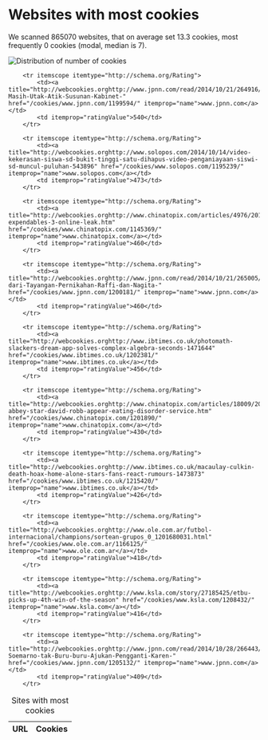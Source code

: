 # Websites with most cookies

We scanned 865070 websites, that on average set 13.3 cookies,
most frequently 0 cookies (modal, median is 7).

![Distribution of number of cookies](http://webcookies.info/static/media/stats/num_cookies20141203.png)

<table>

<caption>Sites with most cookies</caption>

<thead>
<tr>
	<th>URL</th>
	<th>Cookies</th>
</tr>
</thead>

<tbody>
	
		<tr itemscope itemtype="http://schema.org/Rating">
			<td><a title="http://webcookies.orghttp://www.jpnn.com/read/2014/10/21/264916/Jokowi-Masih-Utak-Atik-Susunan-Kabinet-" href="/cookies/www.jpnn.com/1199594/" itemprop="name">www.jpnn.com</a></td>
			<td itemprop="ratingValue">540</td>
		</tr>
	
		<tr itemscope itemtype="http://schema.org/Rating">
			<td><a title="http://webcookies.orghttp://www.solopos.com/2014/10/14/video-kekerasan-siswa-sd-bukit-tinggi-satu-dihapus-video-penganiayaan-siswi-sd-muncul-puluhan-543896" href="/cookies/www.solopos.com/1195239/" itemprop="name">www.solopos.com</a></td>
			<td itemprop="ratingValue">473</td>
		</tr>
	
		<tr itemscope itemtype="http://schema.org/Rating">
			<td><a title="http://webcookies.orghttp://www.chinatopix.com/articles/4976/20140726/the-expendables-3-online-leak.htm" href="/cookies/www.chinatopix.com/1145369/" itemprop="name">www.chinatopix.com</a></td>
			<td itemprop="ratingValue">460</td>
		</tr>
	
		<tr itemscope itemtype="http://schema.org/Rating">
			<td><a title="http://webcookies.orghttp://www.jpnn.com/read/2014/10/21/265005/Meme-dari-Tayangan-Pernikahan-Raffi-dan-Nagita-" href="/cookies/www.jpnn.com/1200181/" itemprop="name">www.jpnn.com</a></td>
			<td itemprop="ratingValue">460</td>
		</tr>
	
		<tr itemscope itemtype="http://schema.org/Rating">
			<td><a title="http://webcookies.orghttp://www.ibtimes.co.uk/photomath-slackers-dream-app-solves-complex-algebra-seconds-1471644" href="/cookies/www.ibtimes.co.uk/1202381/" itemprop="name">www.ibtimes.co.uk</a></td>
			<td itemprop="ratingValue">456</td>
		</tr>
	
		<tr itemscope itemtype="http://schema.org/Rating">
			<td><a title="http://webcookies.orghttp://www.chinatopix.com/articles/18009/20141022/downton-abbey-star-david-robb-appear-eating-disorder-service.htm" href="/cookies/www.chinatopix.com/1201890/" itemprop="name">www.chinatopix.com</a></td>
			<td itemprop="ratingValue">430</td>
		</tr>
	
		<tr itemscope itemtype="http://schema.org/Rating">
			<td><a title="http://webcookies.orghttp://www.ibtimes.co.uk/macaulay-culkin-death-hoax-home-alone-stars-fans-react-rumours-1473873" href="/cookies/www.ibtimes.co.uk/1215420/" itemprop="name">www.ibtimes.co.uk</a></td>
			<td itemprop="ratingValue">426</td>
		</tr>
	
		<tr itemscope itemtype="http://schema.org/Rating">
			<td><a title="http://webcookies.orghttp://www.ole.com.ar/futbol-internacional/champions/sortean-grupos_0_1201680031.html" href="/cookies/www.ole.com.ar/1166125/" itemprop="name">www.ole.com.ar</a></td>
			<td itemprop="ratingValue">418</td>
		</tr>
	
		<tr itemscope itemtype="http://schema.org/Rating">
			<td><a title="http://webcookies.orghttp://www.ksla.com/story/27185425/etbu-picks-up-4th-win-of-the-season" href="/cookies/www.ksla.com/1208432/" itemprop="name">www.ksla.com</a></td>
			<td itemprop="ratingValue">416</td>
		</tr>
	
		<tr itemscope itemtype="http://schema.org/Rating">
			<td><a title="http://webcookies.orghttp://www.jpnn.com/read/2014/10/28/266443/Rini-Soemarno-tak-Buru-buru-Ajukan-Pengganti-Karen-" href="/cookies/www.jpnn.com/1205132/" itemprop="name">www.jpnn.com</a></td>
			<td itemprop="ratingValue">409</td>
		</tr>
	
</tbody>

</table>
